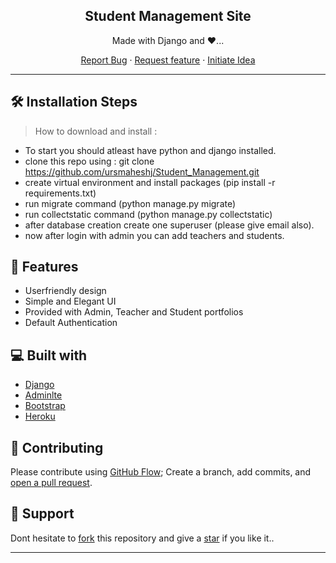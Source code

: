  **<h2 align="center">Student Management Site</h2>**
<p align="center">
Made with Django and ❤️...
</p>
<!--
**<h2 align="center">  🚀<a href="https://student-management-site.herokuapp.com/loginpage/" target='_blank'> Click here to try live demo.. </a></h2>**

- login using following credentials
    - *Admin* ( admin@gmail.com - admin )
    - *Teacher* ( teacher@gmail.com - Teacher@100 )
    - *Student* ( student@gmail.com - Student@100 )

</p>

<hr>
-->
<p align="center">
    <a href="https://github.com/ursmaheshj/Student_Management/issues/new/choose" target="blank">Report Bug</a>
    ·
    <a href="https://github.com/ursmaheshj/Student_Management/issues/new/choose" target="blank">Request feature</a>
    ·
    <a href="https://github.com/ursmaheshj/Student_Management/issues/new/choose" target="blank">Initiate Idea</a>
</p>
<hr>

## 🛠️ Installation Steps 

 > How to download and install :
- To start you should atleast have python and django installed.
- clone this repo using : git clone https://github.com/ursmaheshj/Student_Management.git
- create virtual environment and install packages (pip install -r requirements.txt)
- run migrate command (python manage.py migrate)
- run collectstatic command (python manage.py collectstatic)
- after database creation create one superuser (please give email also).
- now after login with admin you can add teachers and students.

## 🧐 Features
- Userfriendly design
- Simple and Elegant UI
- Provided with Admin, Teacher and Student portfolios
- Default Authentication

## 💻 Built with
- <a href="https://www.djangoproject.com/" target="blank">Django</a>
- <a href="https://adminlte.io/" target="blank">Adminlte</a>
- <a href="https://getbootstrap.com/" target="blank">Bootstrap</a>
- <a href="https://www.heroku.com/home" target="blank">Heroku</a>

## 🍰 Contributing

Please contribute using [GitHub Flow](https://guides.github.com/introduction/flow); Create a branch, add commits, and [open a pull request](https://github.com/ursmaheshj/Student_Management/compare).

## 🙏 Support
Dont hesitate to [fork](https://github.com/login?return_to=%2Fursmaheshj%2FStudent_Management) this repository and give a [star](https://github.com/login?return_to=%2Fursmaheshj%2FStudent_Management) if you like it..

<hr>
